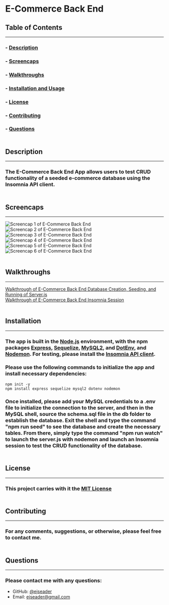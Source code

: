 # E-Commerce Back End

## Table of Contents
---
### - [Description](#description)
### - [Screencaps](#screencaps)
### - [Walkthroughs](#walkthroughs)
### - [Installation and Usage](#installation)
### - [License](#license)
### - [Contributing](#contributing)
### - [Questions](#questions)<br><br>

## Description
---
### The E-Commerce Back End App allows users to test CRUD functionality of a seeded e-commerce database using the Insomnia API client. <br><br>

## Screencaps
---
![Screencap 1 of E-Commerce Back End](/images/screenshot1.png)
![Screencap 2 of E-Commerce Back End](/images/screenshot2.png)
![Screencap 3 of E-Commerce Back End](/images/screenshot3.png)
![Screencap 4 of E-Commerce Back End](/images/screenshot4.png)
![Screencap 5 of E-Commerce Back End](/images/screenshot5.png)
![Screencap 6 of E-Commerce Back End](/images/screenshot6.png)<br><br>

## Walkthroughs
---
[Walkthrough of E-Commerce Back End Database Creation, Seeding, and Running of Server.js](https://drive.google.com/file/d/1DsYGq9SpsW_Li3GdaQmaHQsM7oCaivGj/view)<br>
[Walkthrough of E-Commerce Back End Insomnia Session](https://drive.google.com/file/d/1UWKyu6Ou9Pzqod5stuS_CzcP4PpOGC-l/view)<br><br>

## Installation
---
### The app is built in the [Node.js](https://nodejs.org/en/download/) environment, with the npm packages [Express](https://www.npmjs.com/package/express), [Sequelize](https://www.npmjs.com/package/sequelize), [MySQL2](https://www.npmjs.com/package/mysql2), and [DotEnv](https://www.npmjs.com/package/dotenv), and [Nodemon](https://www.npmjs.com/package/nodemon). For testing, please install the [Insomnia API client](https://insomnia.rest/download). 

### Please use the following commands to initialize the app and install necessary dependencies:
```
npm init -y 
npm install express sequelize mysql2 dotenv nodemon
```

### Once installed, please add your MySQL credentials to a .env file to initialize the connection to the server, and then in the MySQL shell, source the schema.sql file in the db folder to establish the database. Exit the shell and type the command "npm run seed" to see the database and create the necessary tables. From there, simply type the command "npm run watch" to launch the server.js with nodemon and launch an Insomnia session to test the CRUD functionality of the database. <br><br>

## License
---
### This project carries with it the [MIT License](https://opensource.org/licenses/MIT)<br><br>

## Contributing
---
### For any comments, suggestions, or otherwise, please feel free to contact me.<br><br>

## Questions
---
### Please contact me with any questions:
<ul>
<li>GitHub: <a href="https://github.com/ejseader">@ejseader</a></li>
<li>Email: <a href="mailto:ejseader@gmail.com">ejseader@gmail.com</a></li>
</ul>